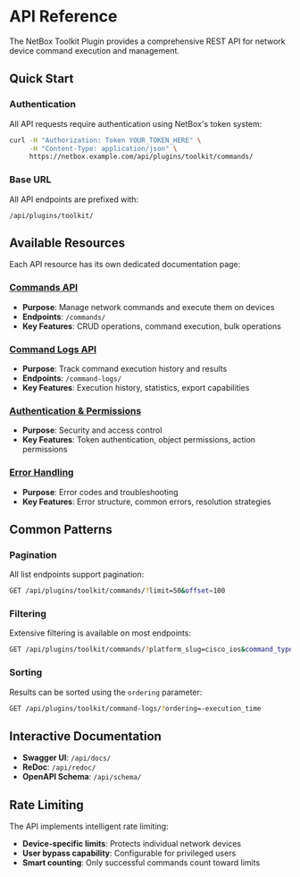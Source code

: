 # API Reference

The NetBox Toolkit Plugin provides a comprehensive REST API for network device command execution and management.

## Quick Start

### Authentication

All API requests require authentication using NetBox's token system:

```bash
curl -H "Authorization: Token YOUR_TOKEN_HERE" \
     -H "Content-Type: application/json" \
     https://netbox.example.com/api/plugins/toolkit/commands/
```

### Base URL

All API endpoints are prefixed with:
```
/api/plugins/toolkit/
```

## Available Resources

Each API resource has its own dedicated documentation page:

### [Commands API](commands.md)
- **Purpose**: Manage network commands and execute them on devices
- **Endpoints**: `/commands/`
- **Key Features**: CRUD operations, command execution, bulk operations

### [Command Logs API](command-logs.md)
- **Purpose**: Track command execution history and results
- **Endpoints**: `/command-logs/`
- **Key Features**: Execution history, statistics, export capabilities

### [Authentication & Permissions](auth.md)
- **Purpose**: Security and access control
- **Key Features**: Token authentication, object permissions, action permissions

### [Error Handling](errors.md)
- **Purpose**: Error codes and troubleshooting
- **Key Features**: Error structure, common errors, resolution strategies

## Common Patterns

### Pagination
All list endpoints support pagination:
```bash
GET /api/plugins/toolkit/commands/?limit=50&offset=100
```

### Filtering
Extensive filtering is available on most endpoints:
```bash
GET /api/plugins/toolkit/commands/?platform_slug=cisco_ios&command_type=show
```

### Sorting
Results can be sorted using the `ordering` parameter:
```bash
GET /api/plugins/toolkit/command-logs/?ordering=-execution_time
```

## Interactive Documentation

- **Swagger UI**: `/api/docs/`
- **ReDoc**: `/api/redoc/`
- **OpenAPI Schema**: `/api/schema/`

## Rate Limiting

The API implements intelligent rate limiting:
- **Device-specific limits**: Protects individual network devices
- **User bypass capability**: Configurable for privileged users
- **Smart counting**: Only successful commands count toward limits
